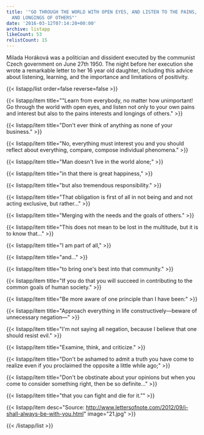 ```yaml
---
title: '"GO THROUGH THE WORLD WITH OPEN EYES, AND LISTEN TO THE PAINS, INTERESTS,
  AND LONGINGS OF OTHERS"'
date: '2016-03-12T07:14:20+00:00'
archive: listapp
likeCount: 53
relistCount: 15
---
```


Milada Horáková was a politician and dissident executed by the communist Czech government on June 27th 1950. The night before her execution she wrote a remarkable letter to her 16 year old daughter, including this advice about listening, learning, and the importance and limitations of positivity.

{{< listapp/list order=false reverse=false >}}

   {{< listapp/item title="\"Learn from everybody, no matter how unimportant! Go through the world with open eyes, and listen not only to your own pains and interest but also to the pains interests and longings of others." >}}

   {{< listapp/item title="Don't ever think of anything as none of your business." >}}

   {{< listapp/item title="No, everything must interest you and you should reflect about everything, compare, compose individual phenomena." >}}

   {{< listapp/item title="Man doesn't live in the world alone;" >}}

   {{< listapp/item title="in that there is great happiness," >}}

   {{< listapp/item title="but also tremendous responsibility." >}}

   {{< listapp/item title="That obligation is first of all in not being and and not acting exclusive, but rather…" >}}

   {{< listapp/item title="Merging with the needs and the goals of others." >}}

   {{< listapp/item title="This does not mean to be lost in the multitude, but it is to know that…" >}}

   {{< listapp/item title="I am part of all," >}}

   {{< listapp/item title="and…" >}}

   {{< listapp/item title="to bring one's best into that community." >}}

   {{< listapp/item title="If you do that you will succeed in contributing to the common goals of human society." >}}

   {{< listapp/item title="Be more aware of one principle than I have been:" >}}

   {{< listapp/item title="Approach everything in life constructively—beware of unnecessary negation—" >}}

   {{< listapp/item title="I'm not saying all negation, because I believe that one should resist evil." >}}

   {{< listapp/item title="Examine, think, and criticize." >}}

   {{< listapp/item title="Don't be ashamed to admit a truth you have come to realize even if you proclaimed the opposite a little while ago;" >}}

   {{< listapp/item title="Don't be obstinate about your opinions but when you come to consider something right, then be so definite…" >}}

   {{< listapp/item title="that you can fight and die for it.\"" >}}

   {{< listapp/item
      desc="Source: http://www.lettersofnote.com/2012/09/i-shall-always-be-with-you.html"
      image="21.jpg" >}}

{{< /listapp/list >}}
